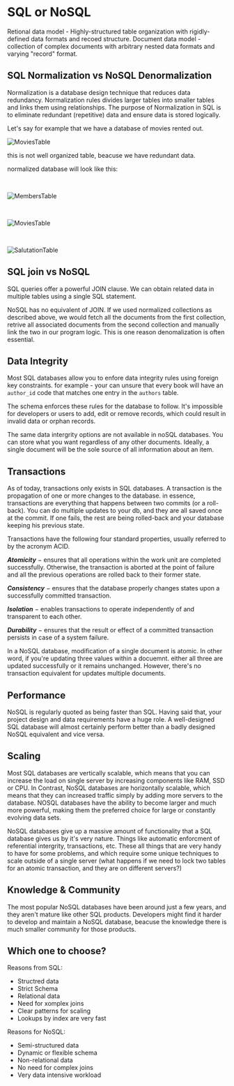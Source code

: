 # SQL or NoSQL

Retional data model - Highly-structured table organization with rigidly-defined data formats and recoed structure.
Document data model - collection of complex documents with arbitrary nested data formats and varying "record" format.

## SQL Normalization vs NoSQL Denormalization

Normalization is a database design technique that reduces data redundancy. 
Normalization rules divides larger tables into smaller tables and links them using relationships.
The purpose of Normalization in SQL is to eliminate redundant (repetitive) data and ensure data is stored logically.

Let's say for example that we have a database of movies rented out.

![MoviesTable](https://www.guru99.com/images/NormalizationTable1.png)

this is not well organized table, beacuse we have redundant data.

normalized database will look like this:

<br>

![MembersTable](https://www.guru99.com/images/2NFTable1.png)

<br>

![MoviesTable](https://www.guru99.com/images/2NFTable2.png)

<br>

![SalutationTable](https://www.guru99.com/images/2NFTable3.png)

## SQL join vs NoSQL

SQL queries offer a powerful JOIN clause. We can obtain related data in multiple tables using a single SQL statement.

NoSQL has no equivalent of JOIN. If we used normalized collections as described above, we would fetch all the documents from the first collection, retrive all associated
documents from the second collection and manually link the two in our program logic. This is one reason denomalization is often essential.

## Data Integrity

Most SQL databases allow you to enfore data integrity rules using foreign key constraints.
for example - your can unsure that every book will have an `author_id` code that matches one entry in the `authors` table.

The schema enforces these rules for the database to follow. It's impossible for developers or users to add, edit or remove records, which could result in invalid data or orphan records.

The same data intergrity options are not available in noSQL databases. You can store what you want regardless of any other documents. Ideally, a single document will be the sole source of all information about an item.

## Transactions

As of today, transactions only exists in SQL databases.
A transaction is the propagation of one or more changes to the database. 
in essence, transactions are everything that happens between two commits (or a roll-back). You can do multiple updates to your db, and they are all saved once at the commit.
If one fails, the rest are being rolled-back and your database keeping his previous state.

Transactions have the following four standard properties, usually referred to by the acronym ACID.

***Atomicity*** − ensures that all operations within the work unit are completed successfully. Otherwise, the transaction is aborted at the point of failure and all the previous operations are rolled back to their former state.

***Consistency*** − ensures that the database properly changes states upon a successfully committed transaction.

***Isolation*** − enables transactions to operate independently of and transparent to each other.

***Durability*** − ensures that the result or effect of a committed transaction persists in case of a system failure.

In a NoSQL database, modification of a single document is atomic. In other word, if you're updating three values within a docuemnt. either all three are updated successfully or it remains unchanged. However, there's no transaction equivalent for updates multiple documents.


## Performance

NoSQL is regularly quoted as being faster than SQL.
Having said that, your project design and data requirements have a huge role.  A well-designed SQL database will almost certainly perform better than a badly designed NoSQL equivalent and vice versa.

## Scaling

Most SQL databases are vertically scalable, which means that you can increase the load on single server by increasing components like RAM, SSD or CPU.
In Contrast, NoSQL databases are horizontally scalable, which means that they can increased traffic simply by adding more servers to the database. NOSQL databases have the ability to become larger and much more powerful, making them the preferred choice for large or constantly evolving data sets.

NoSQL databases give up a massive amount of functionality that a SQL database gives us by it's very nature.
Things like automatic enforcment of referential intergrity, transactions, etc. These all things that are very handy to have for some problems, and which require some unique techniques to scale outside of a single server (what happens if we need to lock two tables for an atomic transaction, and they are on different servers?)

## Knowledge & Community

The most popular NoSQL databases have been around just a few years, and they aren't mature like other SQL products.
Developers might find it harder to develop and maintain a NoSQL database, beacuse the knowledge there is much smaller community for those products.

## Which one to choose?
Reasons from SQL:
* Structred data
* Strict Schema
* Relational data
* Need for xomplex joins
* Clear patterns for scaling
* Lookups by index are very fast

Reasons for NoSQL:
* Semi-structured data
* Dynamic or flexible schema
* Non-relational data
* No need for complex joins
* Very data intensive workload 
